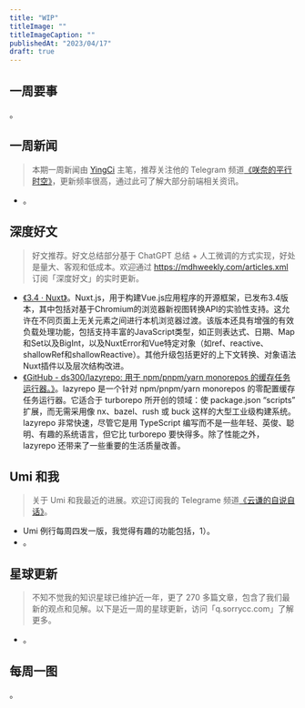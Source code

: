 ```yaml
---
title: "WIP"
titleImage: ""
titleImageCaption: ""
publishedAt: "2023/04/17"
draft: true
---
```


## 一周要事

。

## 一周新闻
> 本期一周新闻由 [YingCi](https://github.com/fz6m) 主笔，推荐关注他的 Telegram 频道[《咲奈的平行时空》](https://t.me/SakinaSpace)，更新频率很高，通过此可了解大部分前端相关资讯。

- 。

## 深度好文
> 好文推荐。好文总结部分基于 ChatGPT 总结 + 人工微调的方式实现，好处是量大、客观和低成本。欢迎通过 https://mdhweekly.com/articles.xml 订阅「深度好文」的实时更新。

- [《3.4 · Nuxt》](https://nuxt.com/blog/v3-4)。Nuxt.js，用于构建Vue.js应用程序的开源框架，已发布3.4版本，其中包括对基于Chromium的浏览器新视图转换API的实验性支持。这允许在不同页面上无关元素之间进行本机浏览器过渡。该版本还具有增强的有效负载处理功能，包括支持丰富的JavaScript类型，如正则表达式、日期、Map和Set以及BigInt，以及NuxtError和Vue特定对象（如ref、reactive、shallowRef和shallowReactive）。其他升级包括更好的上下文转换、对象语法Nuxt插件以及层次结构改进。
- [《GitHub - ds300/lazyrepo: 用于 npm/pnpm/yarn monorepos 的缓存任务运行器。》](https://github.com/ds300/lazyrepo)。lazyrepo 是一个针对 npm/pnpm/yarn monorepos 的零配置缓存任务运行器。它适合于 turborepo 所开创的领域：使 package.json “scripts” 扩展，而无需采用像 nx、bazel、rush 或 buck 这样的大型工业级构建系统。lazyrepo 非常快速，尽管它是用 TypeScript 编写而不是一些年轻、英俊、聪明、有趣的系统语言，但它比 turborepo 要快得多。除了性能之外，lazyrepo 还带来了一些重要的生活质量改善。

## Umi 和我
> 关于 Umi 和我最近的进展。欢迎订阅我的 Telegrame 频道[《云谦的自说自话》](https://t.me/yqtalk)。

- Umi 例行每周四发一版，我觉得有趣的功能包括，1）。
- 。

## 星球更新
> 不知不觉我的知识星球已维护近一年，更了 270 多篇文章，包含了我们最新的观点和见解。以下是近一周的星球更新，访问「q.sorrycc.com」了解更多。

- 。

## 每周一图

。
